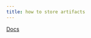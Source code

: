 ```yaml
---
title: how to store artifacts
---
```


[Docs](https://docs.github.com/en/actions/using-workflows/storing-workflow-data-as-artifacts)
